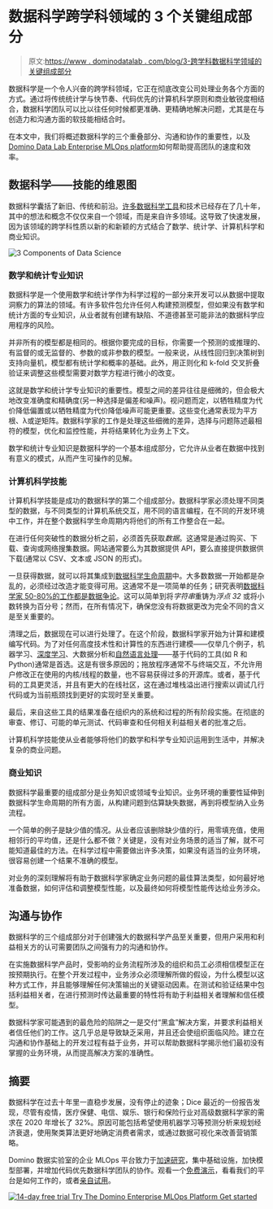 # 数据科学跨学科领域的 3 个关键组成部分

> 原文:[https://www . dominodatalab . com/blog/3-跨学科数据科学领域的关键组成部分](https://www.dominodatalab.com/blog/3-key-components-of-the-interdisciplinary-field-of-data-science)

数据科学是一个令人兴奋的跨学科领域，它正在彻底改变公司处理业务各个方面的方式。通过将传统统计学与快节奏、代码优先的计算机科学原则和商业敏锐度相结合，数据科学团队可以比以往任何时候都更准确、更精确地解决问题，尤其是在与创造力和沟通方面的软技能相结合时。

在本文中，我们将概述数据科学的三个重叠部分、沟通和协作的重要性，以及[Domino Data Lab Enterprise MLOps platform](/product/domino-enterprise-mlops-platform)如何帮助提高团队的速度和效率。

## 数据科学——技能的维恩图

数据科学囊括了新旧、传统和前沿。[许多数据科学工具](https://www.dominodatalab.com/blog/data-science-tools)和技术已经存在了几十年，其中的想法和概念不仅仅来自一个领域，而是来自许多领域。这导致了快速发展，因为该领域的跨学科性质以新的和新颖的方式结合了数学、统计学、计算机科学和商业知识。

![3 Components of Data Science](../Images/ccf962c2d460fc1614081d05a9983172.png)

### 数学和统计专业知识

数据科学是一个使用数学和统计学作为科学过程的一部分来开发可以从数据中提取洞察力的算法的领域。有许多软件包允许任何人构建预测模型，但如果没有数学和统计方面的专业知识，从业者就有创建有缺陷、不道德甚至可能非法的数据科学应用程序的风险。

并非所有的模型都是相同的。根据你要完成的目标，你需要一个预测的或推理的、有监督的或无监督的、参数的或非参数的模型。一般来说，从线性回归到决策树到支持向量机，模型都有统计学和概率的基础。此外，用正则化和 k-fold 交叉折叠验证来调整这些模型需要对数学方程进行微小的改变。

这就是数学和统计学专业知识的重要性。模型之间的差异往往是细微的，但会极大地改变准确度和精确度(另一种选择是偏差和噪声)。视问题而定，以牺牲精度为代价降低偏置或以牺牲精度为代价降低噪声可能更重要。这些变化通常表现为平方根、λ或逆矩阵。数据科学家的工作是处理这些细微的差异，选择与问题陈述最相符的模型，优化和监控性能，并将结果转化为业务上下文。

数学和统计专业知识是数据科学的一个基本组成部分，它允许从业者在数据中找到有意义的模式，从而产生可操作的见解。

### 计算机科学技能

计算机科学技能是成功的数据科学的第二个组成部分。数据科学家必须处理不同类型的数据，与不同类型的计算机系统交互，用不同的语言编程，在不同的开发环境中工作，并在整个数据科学生命周期内将他们的所有工作整合在一起。

在进行任何突破性的数据分析之前，必须首先获取*数据*。这通常是通过购买、下载、查询或网络搜集数据。网站通常要么为其数据提供 API，要么直接提供数据供下载(通常以 CSV、文本或 JSON 的形式)。

一旦获得数据，就可以将其集成到[数据科学生命周期](https://www.dominodatalab.com/blog/data-science-problem-solving-for-novices)中。大多数数据一开始都是杂乱的，必须经过改造才能变得可用。这通常不是一项简单的任务；研究表明[数据科学家 50-80%的工作都是数据争论](https://www.nytimes.com/2014/08/18/technology/for-big-data-scientists-hurdle-to-insights-is-janitor-work.html)。这可以简单到将*字符串*重铸为*浮点 32* 或将小数转换为百分号；然而，在所有情况下，确保您没有将数据更改为完全不同的含义是至关重要的。

清理之后，数据现在可以进行处理了。在这个阶段，数据科学家开始为计算和建模编写代码。为了对任何高度技术性和计算性的东西进行建模——仅举几个例子，机器学习、[深度学习](https://www.dominodatalab.com/blog/deep-learning-introduction)、大数据分析和[自然语言处理](https://www.dominodatalab.com/blog/natural-language-in-python-using-spacy)——基于代码的工具(如 R 和 Python)通常是首选。这是有很多原因的；拖放程序通常不与终端交互，不允许用户修改正在使用的内核/线程的数量，也不容易获得过多的开源库。或者，基于代码的工具更灵活，并且有更大的在线社区，这在通过堆栈溢出进行搜索以调试几行代码或为当前瓶颈找到更好的实现时至关重要。

最后，来自这些工具的结果准备在组织内的系统和过程的所有阶段实施。在彻底的审查、修订、可能的单元测试、代码审查和任何相关利益相关者的批准之后。

计算机科学技能使从业者能够将他们的数学和科学专业知识运用到生活中，并解决复杂的商业问题。

### 商业知识

数据科学最重要的组成部分是业务知识或领域专业知识。业务环境的重要性延伸到数据科学生命周期的所有方面，从构建问题到估算缺失数据，再到将模型纳入业务流程。

一个简单的例子是缺少值的情况。从业者应该删除缺少值的行，用零填充值，使用相邻行的平均值，还是什么都不做？关键是，没有对业务场景的适当了解，就不可能知道最佳的方法。在科学过程中需要做出许多决策，如果没有适当的业务环境，很容易创建一个结果不准确的模型。

对业务的深刻理解将有助于数据科学家确定业务问题的最佳算法类型，如何最好地准备数据，如何评估和调整模型性能，以及最终如何将模型性能传达给业务涉众。

## 沟通与协作

数据科学的三个组成部分对于创建强大的数据科学产品至关重要，但用户采用和利益相关方的认可需要团队之间强有力的沟通和协作。

在实施数据科学产品时，受影响的业务流程所涉及的组织和员工必须相信模型正在按预期执行。在整个开发过程中，业务涉众必须理解所做的假设，为什么模型以这种方式工作，并且能够理解任何决策输出的关键驱动因素。在测试和验证结果中包括利益相关者，在进行预测时传达最重要的特性将有助于利益相关者理解和信任模型。

数据科学家可能遇到的最危险的陷阱之一是交付“黑盒”解决方案，并要求利益相关者信任他们的工作。这几乎总是导致缺乏采用，并且还会使组织面临风险。建立在沟通和协作基础上的开发过程有益于业务，并可以帮助数据科学揭示他们最初没有掌握的业务环境，从而提高解决方案的准确性。

## 摘要

数据科学在过去十年里一直稳步发展，没有停止的迹象；Dice 最近的一份报告发现，尽管有疫情，医疗保健、电信、娱乐、银行和保险行业对高级数据科学家的需求在 2020 年增长了 32%。原因可能包括希望使用机器学习等预测分析来规划经济衰退，使用聚类算法更好地确定消费者需求，或通过数据可视化来改善营销策略。

Domino 数据实验室的企业 MLOps 平台致力于[加速研究](https://www.dominodatalab.com/)，集中基础设施，加快模型部署，并增加代码优先数据科学团队的协作。观看一个[免费演示](https://www.dominodatalab.com/demo/)，看看我们的平台是如何工作的，或者[亲自试用](https://www.dominodatalab.com/trial/)。

[![14-day free trial  Try The Domino Enterprise MLOps Platform Get started](../Images/4b2c6aa363d959674d8585491f0e18b8.png)](https://cta-redirect.hubspot.com/cta/redirect/6816846/28f05935-b374-4903-9806-2b4e86e1069d)